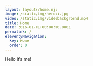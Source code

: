 ```yaml
---
layout: layouts/home.njk
image: /static/img/hero11.jpg
video: /static/img/videobackground.mp4
title: Home
date: 2016-01-01T00:00:00.000Z
permalink: /
eleventyNavigation:
  key: Home
  order: 0
---
```

Hello it's me!